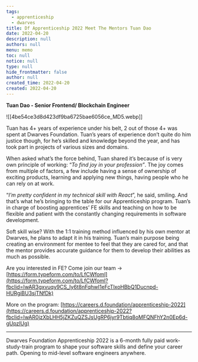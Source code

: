 ```yaml
---
tags: 
  - apprenticeship
  - dwarves
title: Df Apprenticeship 2022 Meet The Mentors Tuan Dao
date: 2022-04-20
description: null
authors: null
menu: memo
toc: null
notice: null
type: null
hide_frontmatter: false
author: null
created_time: 2022-04-20
created: 2022-04-20
---
```


**Tuan Dao - Senior Frontend/ Blockchain Engineer**

![[4be54ce3d8d423df9ba6725bae6056ce_MD5.webp]]


Tuan has 4+ years of experience under his belt, 2 out of those 4+ was spent at Dwarves Foundation. Tuan’s years of experience don’t quite do him justice though, for he’s skilled and knowledge beyond the year, and has took part in projects of various sizes and domains.

When asked what’s the force behind, Tuan shared it’s because of is very own principle of working: “*To find joy in your profession”*. The joy comes from multiple of factors, a few include having a sense of ownership of exciting products, learning and applying new things, having people who he can rely on at work.

“*I’m pretty confident in my technical skill with React*”, he said, smiling. And that’s what he’s bringing to the table for our Apprenticeship program. Tuan’s in charge of boosting apprentices’ FE skills and teaching on how to be flexible and patient with the constantly changing requirements in software development.

Soft skill wise? With the 1:1 training method influenced by his own mentor at Dwarves, he plans to adapt it in his training. Tuan’s main purpose being creating an environment for mentee to feel that they are cared for, and that the mentor provides accurate guidance for them to develop their abilities as much as possible.

Are you interested in FE? Come join our team → [https://form.typeform.com/to/LfCWfoml](https://form.typeform.com/to/LfCWfoml?fbclid=IwAR3gxvuqy9CS_Iy6t8nFqhwI1eFcTlxoHBbQ1Ducnpd-HURgiBU3sjTNfDk)

More on the program: [https://careers.d.foundation/apprenticeship-2022](https://careers.d.foundation/apprenticeship-2022?fbclid=IwAR0jzXbLHH5jZKZuQZSJsUgRP6jyr9Tbtiq8oMFQNFhY2n0Ep6d-gUpzlUg)

___

Dwarves Foundation Apprenticeship 2022 is a 6-month fully paid work-study-train program to shape your software skills and define your career path. Opening to mid-level software engineers anywhere.
